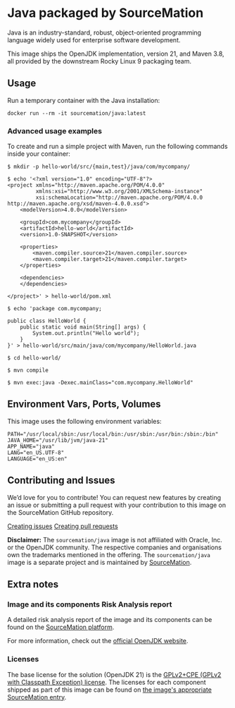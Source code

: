 # Java packaged by SourceMation

Java is an industry-standard, robust, object-oriented programming language
widely used for enterprise software development.

This image ships the OpenJDK implementation, version 21, and Maven 3.8, all
provided by the downstream Rocky Linux 9 packaging team.

## Usage

Run a temporary container with the Java installation:

```
docker run --rm -it sourcemation/java:latest
```

### Advanced usage examples

To create and run a simple project with Maven, run the following commands
inside your container:

```
$ mkdir -p hello-world/src/{main,test}/java/com/mycompany/

$ echo '<?xml version="1.0" encoding="UTF-8"?>
<project xmlns="http://maven.apache.org/POM/4.0.0"
         xmlns:xsi="http://www.w3.org/2001/XMLSchema-instance"
         xsi:schemaLocation="http://maven.apache.org/POM/4.0.0 http://maven.apache.org/xsd/maven-4.0.0.xsd">
    <modelVersion>4.0.0</modelVersion>

    <groupId>com.mycompany</groupId>
    <artifactId>hello-world</artifactId>
    <version>1.0-SNAPSHOT</version>

    <properties>
        <maven.compiler.source>21</maven.compiler.source>
        <maven.compiler.target>21</maven.compiler.target>
    </properties>

    <dependencies>
    </dependencies>

</project>' > hello-world/pom.xml

$ echo 'package com.mycompany;

public class HelloWorld {
    public static void main(String[] args) {
        System.out.println("Hello world");
    }
}' > hello-world/src/main/java/com/mycompany/HelloWorld.java

$ cd hello-world/

$ mvn compile

$ mvn exec:java -Dexec.mainClass="com.mycompany.HelloWorld"
```

## Environment Vars, Ports, Volumes

This image uses the following environment variables:

```
PATH="/usr/local/sbin:/usr/local/bin:/usr/sbin:/usr/bin:/sbin:/bin"
JAVA_HOME="/usr/lib/jvm/java-21"
APP_NAME="java"
LANG="en_US.UTF-8"
LANGUAGE="en_US:en"
```

## Contributing and Issues

We’d love for you to contribute! You can request new features by
creating an issue or submitting a pull request with your contribution to
this image on the SourceMation GitHub repository.

[Creating issues](https://github.com/SourceMation/containers/issues/new)
[Creating pull
requests](https://github.com/SourceMation/containers/compare)

**Disclaimer:** The `sourcemation/java` image is not affiliated with Oracle,
Inc. or the OpenJDK community. The respective companies and organisations own
the trademarks mentioned in the offering. The `sourcemation/java` image is a
separate project and is maintained by [SourceMation](https://sourcemation.com).

## Extra notes

### Image and its components Risk Analysis report

A detailed risk analysis report of the image and its components can be found on
the [SourceMation
platform](https://sourcemation.com/products/f10b4231-8a90-40c4-8475-65d7aeb1368a/deployments).

For more information, check out the [official OpenJDK
website](https://openjdk.org/).

### Licenses

The base license for the solution (OpenJDK 21) is the [GPLv2+CPE (GPLv2 with
Classpath Exception)
license](https://github.com/openjdk/jdk21/blob/master/LICENSE). The licenses
for each component shipped as part of this image can be found on [the image's
appropriate SourceMation
entry](https://sourcemation.com/products/f10b4231-8a90-40c4-8475-65d7aeb1368a/deployments).
